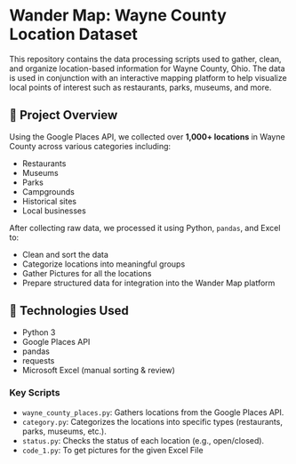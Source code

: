 # Wander Map: Wayne County Location Dataset

This repository contains the data processing scripts used to gather, clean, and organize location-based information for Wayne County, Ohio. The data is used in conjunction with an interactive mapping platform to help visualize local points of interest such as restaurants, parks, museums, and more.

## 📍 Project Overview

Using the Google Places API, we collected over **1,000+ locations** in Wayne County across various categories including:
- Restaurants
- Museums
- Parks
- Campgrounds
- Historical sites
- Local businesses

After collecting raw data, we processed it using Python, `pandas`, and Excel to:
- Clean and sort the data
- Categorize locations into meaningful groups
- Gather Pictures for all the locations
- Prepare structured data for integration into the Wander Map platform

## 🧰 Technologies Used
- Python 3
- Google Places API
- pandas
- requests
- Microsoft Excel (manual sorting & review)

### Key Scripts

- `wayne_county_places.py`: Gathers locations from the Google Places API.
- `category.py`: Categorizes the locations into specific types (restaurants, parks, museums, etc.).
- `status.py`: Checks the status of each location (e.g., open/closed).
- `code_1.py`: To get pictures for the given Excel File


